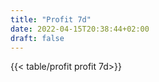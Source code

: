 ```yaml
---
title: "Profit 7d"
date: 2022-04-15T20:38:44+02:00
draft: false
---
```

{{< table/profit profit 7d>}}